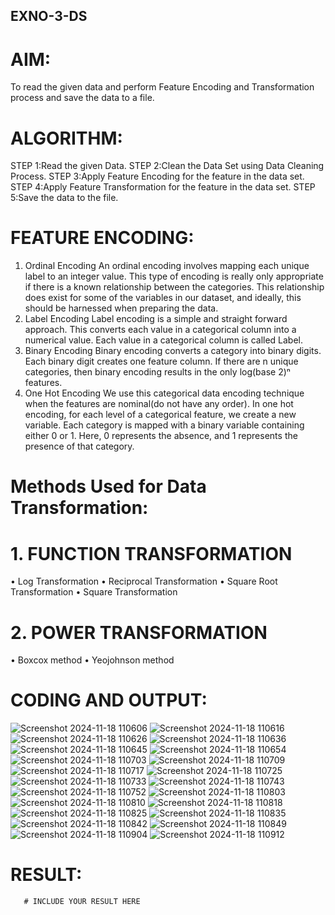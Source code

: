 ## EXNO-3-DS

# AIM:
To read the given data and perform Feature Encoding and Transformation process and save the data to a file.

# ALGORITHM:
STEP 1:Read the given Data.
STEP 2:Clean the Data Set using Data Cleaning Process.
STEP 3:Apply Feature Encoding for the feature in the data set.
STEP 4:Apply Feature Transformation for the feature in the data set.
STEP 5:Save the data to the file.

# FEATURE ENCODING:
1. Ordinal Encoding
An ordinal encoding involves mapping each unique label to an integer value. This type of encoding is really only appropriate if there is a known relationship between the categories. This relationship does exist for some of the variables in our dataset, and ideally, this should be harnessed when preparing the data.
2. Label Encoding
Label encoding is a simple and straight forward approach. This converts each value in a categorical column into a numerical value. Each value in a categorical column is called Label.
3. Binary Encoding
Binary encoding converts a category into binary digits. Each binary digit creates one feature column. If there are n unique categories, then binary encoding results in the only log(base 2)ⁿ features.
4. One Hot Encoding
We use this categorical data encoding technique when the features are nominal(do not have any order). In one hot encoding, for each level of a categorical feature, we create a new variable. Each category is mapped with a binary variable containing either 0 or 1. Here, 0 represents the absence, and 1 represents the presence of that category.

# Methods Used for Data Transformation:
  # 1. FUNCTION TRANSFORMATION
• Log Transformation
• Reciprocal Transformation
• Square Root Transformation
• Square Transformation
  # 2. POWER TRANSFORMATION
• Boxcox method
• Yeojohnson method

# CODING AND OUTPUT:
![Screenshot 2024-11-18 110606](https://github.com/user-attachments/assets/b473a999-40c6-4f60-b5f7-2bfb087d2d53)
![Screenshot 2024-11-18 110616](https://github.com/user-attachments/assets/6ecb2591-2d1b-4348-8421-7d56792ac542)
![Screenshot 2024-11-18 110626](https://github.com/user-attachments/assets/0840ee0c-3732-491f-a20c-7811f41543ce)
![Screenshot 2024-11-18 110636](https://github.com/user-attachments/assets/aeabfdf1-9fbe-4e11-894c-2da8552e5eb4)
![Screenshot 2024-11-18 110645](https://github.com/user-attachments/assets/726d75de-3814-4ded-a676-0a0252ee4f4b)
![Screenshot 2024-11-18 110654](https://github.com/user-attachments/assets/affce321-10af-417c-92da-6fd6977234c3)
![Screenshot 2024-11-18 110703](https://github.com/user-attachments/assets/4def6fdd-dcbf-459d-bdeb-c687d93daa7b)
![Screenshot 2024-11-18 110709](https://github.com/user-attachments/assets/13107878-d517-4f28-88f6-79f8f56dc2a5)
![Screenshot 2024-11-18 110717](https://github.com/user-attachments/assets/c3617d35-44a1-4870-bcee-c076b7327663)
![Screenshot 2024-11-18 110725](https://github.com/user-attachments/assets/53afbd9a-a683-4465-add0-24089eac3c0a)
![Screenshot 2024-11-18 110733](https://github.com/user-attachments/assets/90757d3c-ee05-4667-aec4-1befb368b866)
![Screenshot 2024-11-18 110743](https://github.com/user-attachments/assets/db3df640-89f2-42b6-a5a6-66902ab4c1cf)
![Screenshot 2024-11-18 110752](https://github.com/user-attachments/assets/47ccdca7-5890-4671-8501-badcffd09c4b)
![Screenshot 2024-11-18 110803](https://github.com/user-attachments/assets/80bfc6dd-14e3-442d-ac61-a6765e6f2a80)
![Screenshot 2024-11-18 110810](https://github.com/user-attachments/assets/2ec2c475-fbf0-4b04-a36e-405fd57d8ef6)
![Screenshot 2024-11-18 110818](https://github.com/user-attachments/assets/b1bca1ce-5754-48ad-b191-de6fc299c551)
![Screenshot 2024-11-18 110825](https://github.com/user-attachments/assets/c0af5f2d-14c8-462b-b045-384664b86d93)
![Screenshot 2024-11-18 110835](https://github.com/user-attachments/assets/dc0841ac-d26d-4238-9773-802db87ac197)
![Screenshot 2024-11-18 110842](https://github.com/user-attachments/assets/9a642bb5-42e6-4425-9e15-e30a8e97b5df)
![Screenshot 2024-11-18 110849](https://github.com/user-attachments/assets/4512cd82-dcf9-41ce-a499-d7578071abb0)
![Screenshot 2024-11-18 110904](https://github.com/user-attachments/assets/c4ce7c46-ec67-43f0-91ad-f5e0e994c6c9)
![Screenshot 2024-11-18 110912](https://github.com/user-attachments/assets/46aa79c2-ac67-444c-8926-5a879544def7)










# RESULT:
       # INCLUDE YOUR RESULT HERE

       

